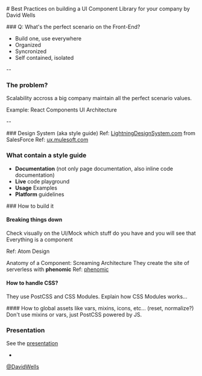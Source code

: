 # Best Practices on building a UI Component Library for your company by David Wells

### Q: What's the perfect scenario on the Front-End?

- Build one, use everywhere
- Organized
- Syncronized
- Self contained, isolated

--

### The problem?
Scalability accross a big company maintain all the perfect scenario values.

Example: React Components UI Architecture

--

### Design System (aka style guide)
Ref: [LightningDesignSystem.com](https://www.lightningdesignsystem.com) from SalesForce
Ref: [ux.mulesoft.com](http://ux.mulesoft.com)

### What contain a style guide
  - **Documentation** (not only page documentation, also inline code documentation)
  - **Live** code playground
  - **Usage** Examples
  - **Platform** guidelines

### How to build it
#### Breaking things down  
  Check visually on the UI/Mock which stuff do you have and you will see that
  Everything is a component

  Ref: Atom Design

  Anatomy of a Component: Screaming Architecture
  They create the site of serverless with **phenomic**
  Ref: [phenomic](https://github.com/MoOx/phenomic)

#### How to handle CSS?
  They use PostCSS and CSS Modules.
  Explain how CSS Modules works...

#### How to global assets like vars, mixins, icons, etc... (reset, normalize?)
  Don't use mixins or vars, just PostCSS powered by JS.


### Presentation
See the [presentation](files/fullstack-fest-ui-lib.pdf)

-

[@DavidWells](https://twitter.com/DavidWells)
